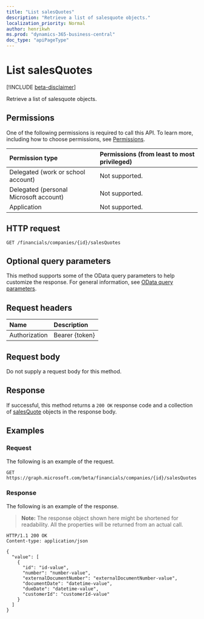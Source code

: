 ```yaml
---
title: "List salesQuotes"
description: "Retrieve a list of salesquote objects."
localization_priority: Normal
author: henrikwh
ms.prod: "dynamics-365-business-central"
doc_type: "apiPageType"
---
```


# List salesQuotes

[!INCLUDE [beta-disclaimer](../../includes/beta-disclaimer.md)]

Retrieve a list of salesquote objects.

## Permissions

One of the following permissions is required to call this API. To learn more, including how to choose permissions, see [Permissions](/graph/permissions-reference).

| Permission type                        | Permissions (from least to most privileged) |
|:---------------------------------------|:--------------------------------------------|
| Delegated (work or school account)     | Not supported. |
| Delegated (personal Microsoft account) | Not supported. |
| Application                            | Not supported. |

## HTTP request

<!-- { "blockType": "ignored" } -->

```http
GET /financials/companies/{id}/salesQuotes
```

## Optional query parameters

This method supports some of the OData query parameters to help customize the response. For general information, see [OData query parameters](/graph/query-parameters).

## Request headers

| Name      |Description|
|:----------|:----------|
| Authorization | Bearer {token} |

## Request body

Do not supply a request body for this method.

## Response

If successful, this method returns a `200 OK` response code and a collection of [salesQuote](../resources/dynamics-salesquote.md) objects in the response body.

## Examples

### Request

The following is an example of the request.
<!-- {
  "blockType": "request",
  "name": "get_salesquotes"
}-->

```http
GET https://graph.microsoft.com/beta/financials/companies/{id}/salesQuotes
```

### Response

The following is an example of the response.

> **Note:** The response object shown here might be shortened for readability. All the properties will be returned from an actual call.

<!-- {
  "blockType": "response",
  "truncated": true,
  "@odata.type": "microsoft.graph.salesQuote",
  "isCollection": true
} -->

```http
HTTP/1.1 200 OK
Content-type: application/json

{
  "value": [
    {
      "id": "id-value",
      "number": "number-value",
      "externalDocumentNumber": "externalDocumentNumber-value",
      "documentDate": "datetime-value",
      "dueDate": "datetime-value",
      "customerId": "customerId-value"
    }
  ]
}
```

<!-- uuid: 16cd6b66-4b1a-43a1-adaf-3a886856ed98
2019-02-04 14:57:30 UTC -->
<!-- {
  "type": "#page.annotation",
  "description": "List salesQuotes",
  "keywords": "",
  "section": "documentation",
  "tocPath": ""
}-->